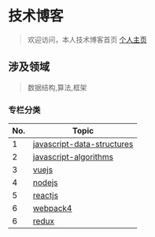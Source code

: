 # 技术博客

> 欢迎访问，本人技术博客首页 <a href="https://segmentfault.com/u/henry_57bcfc6a67f76" target="_blank">个人主页</a>

## 涉及领域

> 数据结构,算法,框架

### 专栏分类

| No. | Topic                                                          |
| --- | -------------------------------------------------------------- |
| 1   | [javascript-data-structures](md/javascript-data-structures.md) |
| 2   | [javascript-algorithms](md/javascript-algorithms.md)           |
| 3   | [vuejs](md/vuejs.md)                                           |
| 4   | [nodejs](md/nodejs.md)                                         |
| 5   | [reactjs](md/reactjs.md)                                       |
| 6   | [webpack4](md/webpack4.md)                                     |
| 6   | [redux](md/redux.md)                                           |
